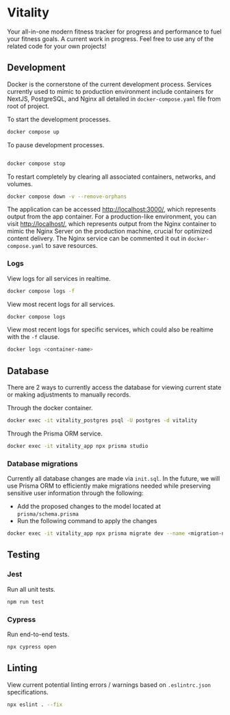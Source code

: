 # Vitality

Your all-in-one modern fitness tracker for progress and performance to fuel your fitness goals. A current work in progress. Feel free to use any of the related code for your own projects!

## Development

Docker is the cornerstone of the current development process. Services currently used to mimic to production environment include containers for NextJS, PostgreSQL, and Nginx all detailed in `docker-compose.yaml` file from root of project.

To start the development processes.

``` bash
docker compose up 
```

To pause development processes.

```bash

docker compose stop
```

To restart completely by clearing all associated containers, networks, and volumes.

```bash
docker compose down -v --remove-orphans 
```

The application can be accessed [http://localhost:3000/](http://localhost:3000/), which represents output from the app container. For a production-like environment, you can visit [http://localhost/](http://localhost/), which represents output from the Nginx container to mimic the Nginx Server on the production machine, crucial for optimized content delivery. The Nginx service can be commented it out in `docker-compose.yaml` to save resources.

### Logs

View logs for all services in realtime.

```bash
docker compose logs -f
```

View most recent logs for all services.

```bash
docker compose logs 
```

View most recent logs for specific services, which could also be realtime with the `-f` clause.

```bash
docker logs <container-name> 
```

## Database

There are 2 ways to currently access the database for viewing current state or making adjustments to manually records.

Through the docker container.

``` bash
docker exec -it vitality_postgres psql -U postgres -d vitality
```

Through the Prisma ORM service.

``` bash
docker exec -it vitality_app npx prisma studio
```

### Database migrations

Currently all database changes are made via `init.sql`. In the future, we will use Prisma ORM to efficiently make migrations needed while preserving sensitive user information through the following:

- Add the proposed changes to the model located at `prisma/schema.prisma`
- Run the following command to apply the changes

``` bash
docker exec -it vitality_app npx prisma migrate dev --name <migration-name>
```

## Testing

### Jest

Run all unit tests.

```bash
npm run test  
```

### Cypress

Run end-to-end tests.

```bash
npx cypress open
```

## Linting

View current potential linting errors / warnings based on `.eslintrc.json` specifications.

```bash
npx eslint . --fix
```
